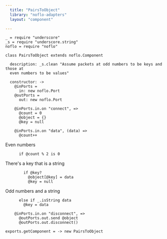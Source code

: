```yaml
---
  title: "PairsToObject"
  library: "noflo-adapters"
  layout: "component"

---
```


    _ = require "underscore"
    _s = require "underscore.string"
    noflo = require "noflo"
    
    class PairsToObject extends noflo.Component
    
      description: _s.clean "Assume packets at odd numbers to be keys and those at
      even numbers to be values"
    
      constructor: ->
        @inPorts =
          in: new noflo.Port
        @outPorts =
          out: new noflo.Port
    
        @inPorts.in.on "connect", =>
          @count = 0
          @object = {}
          @key = null
    
        @inPorts.in.on "data", (data) =>
          @count++
    

Even numbers

          if @count % 2 is 0

There's a key that is a string

            if @key?
              @object[@key] = data
              @key = null
    

Odd numbers and a string

          else if _.isString data
            @key = data
    
        @inPorts.in.on "disconnect", =>
          @outPorts.out.send @object
          @outPorts.out.disconnect()
    
    exports.getComponent = -> new PairsToObject
    
